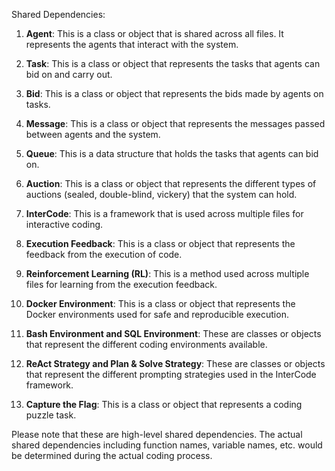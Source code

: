 Shared Dependencies:

1. **Agent**: This is a class or object that is shared across all files. It represents the agents that interact with the system.

2. **Task**: This is a class or object that represents the tasks that agents can bid on and carry out.

3. **Bid**: This is a class or object that represents the bids made by agents on tasks.

4. **Message**: This is a class or object that represents the messages passed between agents and the system.

5. **Queue**: This is a data structure that holds the tasks that agents can bid on.

6. **Auction**: This is a class or object that represents the different types of auctions (sealed, double-blind, vickery) that the system can hold.

7. **InterCode**: This is a framework that is used across multiple files for interactive coding.

8. **Execution Feedback**: This is a class or object that represents the feedback from the execution of code.

9. **Reinforcement Learning (RL)**: This is a method used across multiple files for learning from the execution feedback.

10. **Docker Environment**: This is a class or object that represents the Docker environments used for safe and reproducible execution.

11. **Bash Environment and SQL Environment**: These are classes or objects that represent the different coding environments available.

12. **ReAct Strategy and Plan & Solve Strategy**: These are classes or objects that represent the different prompting strategies used in the InterCode framework.

13. **Capture the Flag**: This is a class or object that represents a coding puzzle task.

Please note that these are high-level shared dependencies. The actual shared dependencies including function names, variable names, etc. would be determined during the actual coding process.